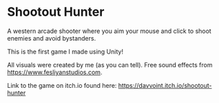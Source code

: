 # Shootout Hunter
A western arcade shooter where you aim your mouse and click to shoot enemies and avoid bystanders.

This is the first game I made using Unity!

All visuals were created by me (as you can tell). Free sound effects from https://www.fesliyanstudios.com.

Link to the game on itch.io found here: https://davvoint.itch.io/shootout-hunter
